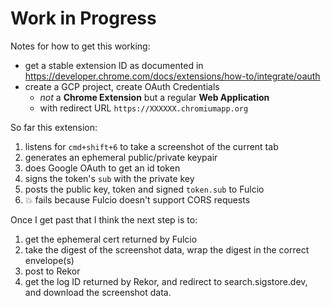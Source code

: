 # Work in Progress

Notes for how to get this working:

- get a stable extension ID as documented in https://developer.chrome.com/docs/extensions/how-to/integrate/oauth
- create a GCP project, create OAuth Credentials
  - _not_ a **Chrome Extension** but a regular **Web Application**
  - with redirect URL `https://XXXXXX.chromiumapp.org`

So far this extension:

1. listens for `cmd+shift+6` to take a screenshot of the current tab
1. generates an ephemeral public/private keypair
1. does Google OAuth to get an id token
1. signs the token's `sub` with the private key
1. posts the public key, token and signed `token.sub` to Fulcio
1. 💥 fails because Fulcio doesn't support CORS requests

Once I get past that I think the next step is to:

1. get the ephemeral cert returned by Fulcio
1. take the digest of the screenshot data, wrap the digest in the correct envelope(s)
1. post to Rekor
1. get the log ID returned by Rekor, and redirect to search.sigstore.dev, and download the screenshot data.
